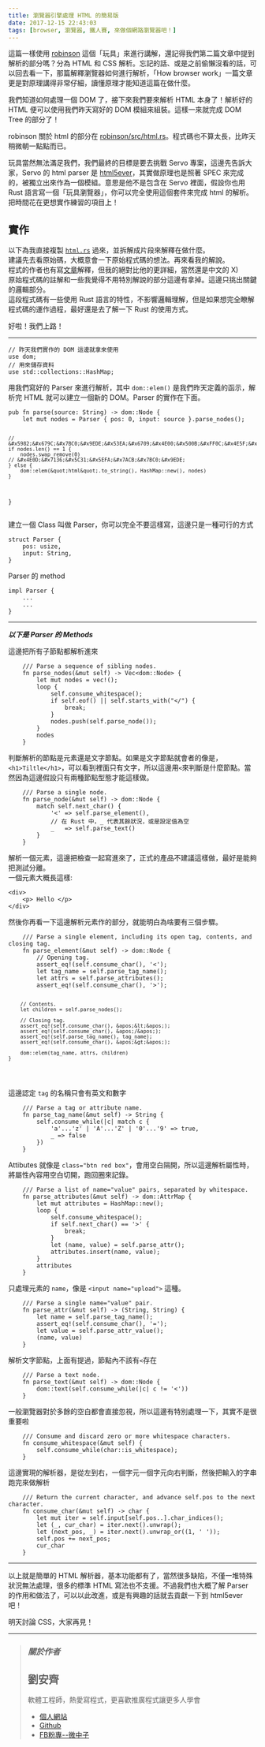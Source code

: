 ```yaml
---
title: 瀏覽器引擎處理 HTML 的簡易版
date: 2017-12-15 22:43:03
tags: [browser, 瀏覽器, 鐵人賽, 來做個網路瀏覽器吧！]
---
```


                    
&#x9019;&#x7BC7;&#x4E00;&#x6A23;&#x4F7F;&#x7528; <a href="https://github.com/mbrubeck/robinson" target="_blank">robinson</a> &#x9019;&#x500B;&#x300C;&#x73A9;&#x5177;&#x300D;&#x4F86;&#x9032;&#x884C;&#x8B1B;&#x89E3;&#xFF0C;&#x9084;&#x8A18;&#x5F97;&#x6211;&#x5011;&#x7B2C;&#x4E8C;&#x7BC7;&#x6587;&#x7AE0;&#x4E2D;&#x63D0;&#x5230;&#x89E3;&#x6790;&#x7684;&#x90E8;&#x5206;&#x55CE;&#xFF1F;&#x5206;&#x70BA; HTML &#x548C; CSS &#x89E3;&#x6790;&#x3002;&#x5FD8;&#x8A18;&#x7684;&#x8A71;&#x3001;&#x6216;&#x662F;&#x4E4B;&#x524D;&#x5077;&#x61F6;&#x6C92;&#x770B;&#x7684;&#x8A71;&#xFF0C;&#x53EF;&#x4EE5;&#x56DE;&#x53BB;&#x770B;&#x4E00;&#x4E0B;&#xFF0C;&#x90A3;&#x7BC7;&#x89E3;&#x91CB;&#x700F;&#x89BD;&#x5668;&#x5982;&#x4F55;&#x9032;&#x884C;&#x89E3;&#x6790;&#xFF0C;&#x300C;How browser work&#x300D;&#x4E00;&#x7BC7;&#x6587;&#x7AE0;&#x66F4;&#x662F;&#x5C0D;&#x539F;&#x7406;&#x8B1B;&#x5F97;&#x975E;&#x5E38;&#x4ED4;&#x7D30;&#xFF0C;&#x8B80;&#x61C2;&#x539F;&#x7406;&#x624D;&#x80FD;&#x77E5;&#x9053;&#x9019;&#x7BC7;&#x5728;&#x505A;&#x4EC0;&#x9EBC;&#x3002;</p>
<p>&#x6211;&#x5011;&#x77E5;&#x9053;&#x5982;&#x4F55;&#x8655;&#x7406;&#x4E00;&#x500B; DOM &#x4E86;&#xFF0C;&#x63A5;&#x4E0B;&#x4F86;&#x6211;&#x5011;&#x8981;&#x4F86;&#x89E3;&#x6790; HTML &#x672C;&#x8EAB;&#x4E86;&#xFF01;&#x89E3;&#x6790;&#x597D;&#x7684; HTML &#x4FBF;&#x53EF;&#x4EE5;&#x4F7F;&#x7528;&#x6211;&#x5011;&#x6628;&#x5929;&#x5BEB;&#x597D;&#x7684; DOM &#x6A21;&#x7D44;&#x4F86;&#x7D44;&#x88DD;&#x3002;&#x9019;&#x6A23;&#x4E00;&#x4F86;&#x5C31;&#x5B8C;&#x6210; DOM Tree &#x7684;&#x90E8;&#x5206;&#x4E86;&#xFF01;</p>
<p>robinson &#x95DC;&#x65BC; html &#x7684;&#x90E8;&#x5206;&#x5728; <a href="https://github.com/mbrubeck/robinson/blob/master/src/html.rs" target="_blank">robinson/src/html.rs</a>&#x3002;&#x7A0B;&#x5F0F;&#x78BC;&#x4E5F;&#x4E0D;&#x7B97;&#x592A;&#x9577;&#xFF0C;&#x6BD4;&#x6628;&#x5929;&#x7A0D;&#x5FAE;&#x671D;&#x4E00;&#x9EDE;&#x9EDE;&#x800C;&#x5DF2;&#x3002;</p>
<p>&#x73A9;&#x5177;&#x7576;&#x7136;&#x7121;&#x6CD5;&#x6EFF;&#x8DB3;&#x6211;&#x5011;&#xFF0C;&#x6211;&#x5011;&#x6700;&#x7D42;&#x7684;&#x76EE;&#x6A19;&#x662F;&#x8981;&#x53BB;&#x6311;&#x6230; Servo &#x5C08;&#x6848;&#xFF0C;&#x9019;&#x908A;&#x5148;&#x544A;&#x8A34;&#x5927;&#x5BB6;&#xFF0C;Servo &#x7684; html parser &#x662F; <a href="https://github.com/servo/html5ever" target="_blank">html5ever</a>&#xFF0C;&#x5176;&#x5BE6;&#x505A;&#x539F;&#x7406;&#x4E5F;&#x662F;&#x7167;&#x8457; SPEC &#x4F86;&#x5B8C;&#x6210;&#x7684;&#xFF0C;&#x88AB;&#x7368;&#x7ACB;&#x51FA;&#x4F86;&#x4F5C;&#x70BA;&#x4E00;&#x500B;&#x6A21;&#x7D44;&#x3002;&#x610F;&#x601D;&#x662F;&#x4ED6;&#x4E0D;&#x662F;&#x5305;&#x542B;&#x5728; Servo &#x88E1;&#x9762;&#xFF0C;&#x5047;&#x8A2D;&#x4F60;&#x4E5F;&#x7528; Rust &#x8A9E;&#x8A00;&#x5BEB;&#x4E00;&#x500B;&#x300C;&#x73A9;&#x5177;&#x700F;&#x89BD;&#x5668;&#x300D;&#xFF0C;&#x4F60;&#x53EF;&#x4EE5;&#x5B8C;&#x5168;&#x4F7F;&#x7528;&#x9019;&#x500B;&#x5957;&#x4EF6;&#x4F86;&#x5B8C;&#x6210; html &#x7684;&#x89E3;&#x6790;&#x3002;&#x628A;&#x6642;&#x9593;&#x82B1;&#x5728;&#x66F4;&#x60F3;&#x5BE6;&#x4F5C;&#x7DF4;&#x7FD2;&#x7684;&#x9805;&#x76EE;&#x4E0A;&#xFF01;</p>
<h2>&#x5BE6;&#x4F5C;</h2>
<p>&#x4EE5;&#x4E0B;&#x70BA;&#x6211;&#x76F4;&#x63A5;&#x8907;&#x88FD; <a href="https://github.com/mbrubeck/robinson/blob/master/src/html.rs" target="_blank"><code>html.rs</code></a> &#x904E;&#x4F86;&#xFF0C;&#x4E26;&#x62C6;&#x89E3;&#x6210;&#x7247;&#x6BB5;&#x4F86;&#x89E3;&#x91CB;&#x5728;&#x505A;&#x4EC0;&#x9EBC;&#x3002;<br>
&#x5EFA;&#x8B70;&#x5148;&#x53BB;&#x770B;&#x539F;&#x59CB;&#x78BC;&#xFF0C;&#x5927;&#x6982;&#x610F;&#x6703;&#x4E00;&#x4E0B;&#x539F;&#x59CB;&#x7A0B;&#x5F0F;&#x78BC;&#x7684;&#x60F3;&#x6CD5;&#x3002;&#x518D;&#x4F86;&#x770B;&#x6211;&#x7684;&#x89E3;&#x8AAA;&#x3002;<br>
&#x7A0B;&#x5F0F;&#x7684;&#x4F5C;&#x8005;&#x4E5F;&#x6709;&#x5BEB;<a href="https://limpet.net/mbrubeck/2014/08/11/toy-layout-engine-2.html" target="_blank">&#x6587;&#x7AE0;</a>&#x89E3;&#x91CB;&#xFF0C;&#x4F46;&#x6211;&#x7684;&#x7D55;&#x5C0D;&#x6BD4;&#x4ED6;&#x7684;&#x66F4;&#x8A73;&#x7D30;&#xFF0C;&#x7576;&#x7136;&#x9084;&#x662F;&#x4E2D;&#x6587;&#x7684; X)<br>
&#x539F;&#x59CB;&#x7A0B;&#x5F0F;&#x78BC;&#x7684;&#x8A3B;&#x89E3;&#x548C;&#x4E00;&#x4E9B;&#x6211;&#x89BA;&#x5F97;&#x4E0D;&#x7528;&#x7279;&#x5225;&#x89E3;&#x8AAA;&#x7684;&#x90E8;&#x5206;&#x9019;&#x908A;&#x6709;&#x62FF;&#x6389;&#x3002;&#x9019;&#x908A;&#x53EA;&#x6311;&#x51FA;&#x95DC;&#x9375;&#x7684;&#x908F;&#x8F2F;&#x90E8;&#x5206;&#x3002;<br>
&#x9019;&#x6BB5;&#x7A0B;&#x5F0F;&#x78BC;&#x6709;&#x4E00;&#x4E9B;&#x4F7F;&#x7528; Rust &#x8A9E;&#x8A00;&#x7684;&#x7279;&#x6027;&#xFF0C;&#x4E0D;&#x5F71;&#x97FF;&#x908F;&#x8F2F;&#x7406;&#x89E3;&#xFF0C;&#x4F46;&#x662F;&#x5982;&#x679C;&#x60F3;&#x5B8C;&#x5168;&#x77AD;&#x89E3;&#x7A0B;&#x5F0F;&#x78BC;&#x7684;&#x904B;&#x4F5C;&#x904E;&#x7A0B;&#xFF0C;&#x6700;&#x597D;&#x9084;&#x662F;&#x53BB;&#x4E86;&#x89E3;&#x4E00;&#x4E0B; Rust &#x7684;&#x4F7F;&#x7528;&#x65B9;&#x5F0F;&#x3002;</p>
<p>&#x597D;&#x5566;&#xFF01;&#x6211;&#x5011;&#x4E0A;&#x8DEF;&#xFF01;</p>
<hr>
<pre><code>// &#x6628;&#x5929;&#x6211;&#x5011;&#x5BE6;&#x4F5C;&#x7684; DOM &#x9019;&#x908A;&#x5C31;&#x62FF;&#x4F86;&#x4F7F;&#x7528;
use dom;
// &#x7528;&#x4F86;&#x5132;&#x5B58;&#x8CC7;&#x6599;
use std::collections::HashMap;
</code></pre>
<p>&#x7528;&#x6211;&#x5011;&#x5BEB;&#x597D;&#x7684; Parser &#x4F86;&#x9032;&#x884C;&#x89E3;&#x6790;&#xFF0C;&#x5176;&#x4E2D; <code>dom::elem()</code> &#x662F;&#x6211;&#x5011;&#x6628;&#x5929;&#x5B9A;&#x7FA9;&#x7684;&#x51FD;&#x793A;&#xFF0C;&#x89E3;&#x6790;&#x5B8C; HTML &#x5C31;&#x53EF;&#x4EE5;&#x5EFA;&#x7ACB;&#x4E00;&#x500B;&#x65B0;&#x7684; DOM&#x3002;Parser &#x7684;&#x5BE6;&#x4F5C;&#x5728;&#x4E0B;&#x9762;&#x3002;</p>
<pre><code>pub fn parse(source: String) -&gt; dom::Node {
    let mut nodes = Parser { pos: 0, input: source }.parse_nodes();

    // &#x5982;&#x679C;&#x7BC0;&#x9EDE;&#x53EA;&#x6709;&#x4E00;&#x500B;&#xFF0C;&#x4E5F;&#x5C31;&#x662F;&#x6839;&#x7BC0;&#x9EDE;&#xFF0C;&#x5C31;&#x8FD4;&#x56DE;
    if nodes.len() == 1 {
        nodes.swap_remove(0)
    // &#x4E0D;&#x7136;&#x5C31;&#x5EFA;&#x7ACB;&#x7BC0;&#x9EDE;
    } else {
        dom::elem(&quot;html&quot;.to_string(), HashMap::new(), nodes)
    }
}
</code></pre>
<p>&#x5EFA;&#x7ACB;&#x4E00;&#x500B; Class &#x53EB;&#x505A; Parser&#xFF0C;&#x4F60;&#x53EF;&#x4EE5;&#x5B8C;&#x5168;&#x4E0D;&#x8981;&#x9019;&#x6A23;&#x5BEB;&#xFF0C;&#x9019;&#x908A;&#x53EA;&#x662F;&#x4E00;&#x7A2E;&#x53EF;&#x884C;&#x7684;&#x65B9;&#x5F0F;</p>
<pre><code>struct Parser {
    pos: usize,
    input: String,
}
</code></pre>
<p>Parser &#x7684; method</p>
<pre><code>impl Parser {
    ...
    ...
}
</code></pre>
<hr>
<p><em><strong>&#x4EE5;&#x4E0B;&#x662F; Parser &#x7684; Methods</strong></em></p>
<p>&#x9019;&#x908A;&#x628A;&#x6240;&#x6709;&#x5B50;&#x7BC0;&#x9EDE;&#x90FD;&#x89E3;&#x6790;&#x9032;&#x4F86;</p>
<pre><code>    /// Parse a sequence of sibling nodes.
    fn parse_nodes(&amp;mut self) -&gt; Vec&lt;dom::Node&gt; {
        let mut nodes = vec!();
        loop {
            self.consume_whitespace();
            if self.eof() || self.starts_with(&quot;&lt;/&quot;) {
                break;
            }
            nodes.push(self.parse_node());
        }
        nodes
    }
</code></pre>
<p>&#x5224;&#x65B7;&#x89E3;&#x6790;&#x7684;&#x7BC0;&#x9EDE;&#x662F;&#x5143;&#x7D20;&#x9084;&#x662F;&#x6587;&#x5B57;&#x7BC0;&#x9EDE;&#x3002;&#x5982;&#x679C;&#x662F;&#x6587;&#x5B57;&#x7BC0;&#x9EDE;&#x5C31;&#x6703;&#x8005;&#x7684;&#x50CF;&#x662F;&#xFF0C;<code>&lt;h1&gt;Tiltle&lt;/h1&gt;</code>&#xFF0C;&#x53EF;&#x4EE5;&#x770B;&#x5230;&#x88E1;&#x9762;&#x53EA;&#x6709;&#x6587;&#x5B57;&#xFF0C;&#x6240;&#x4EE5;&#x9019;&#x908A;&#x7528;<code>&lt;</code>&#x4F86;&#x5224;&#x65B7;&#x662F;&#x4EC0;&#x9EBC;&#x7BC0;&#x9EDE;&#x3002;&#x7576;&#x7136;&#x56E0;&#x70BA;&#x9019;&#x908A;&#x5047;&#x8A2D;&#x53EA;&#x6709;&#x5169;&#x7A2E;&#x7BC0;&#x9EDE;&#x578B;&#x614B;&#x624D;&#x80FD;&#x9019;&#x6A23;&#x505A;&#x3002;</p>
<pre><code>    /// Parse a single node.
    fn parse_node(&amp;mut self) -&gt; dom::Node {
        match self.next_char() {
            &apos;&lt;&apos; =&gt; self.parse_element(),
            // &#x5728; Rust &#x4E2D;&#xFF0C;_ &#x4EE3;&#x8868;&#x5176;&#x9918;&#x72C0;&#x6CC1;&#xFF0C;&#x6216;&#x662F;&#x8A2D;&#x5B9A;&#x503C;&#x70BA;&#x7A7A;
            _   =&gt; self.parse_text()
        }
    }
</code></pre>
<p>&#x89E3;&#x6790;&#x4E00;&#x500B;&#x5143;&#x7D20;&#xFF0C;&#x9019;&#x908A;&#x628A;&#x6AA2;&#x67E5;&#x4E00;&#x8D77;&#x5BEB;&#x9032;&#x4F86;&#x4E86;&#xFF0C;&#x6B63;&#x5F0F;&#x7684;&#x7522;&#x54C1;&#x4E0D;&#x5EFA;&#x8B70;&#x9019;&#x6A23;&#x505A;&#xFF0C;&#x6700;&#x597D;&#x662F;&#x80FD;&#x5920;&#x628A;&#x6E2C;&#x8A66;&#x5206;&#x96E2;&#x3002;<br>
&#x4E00;&#x500B;&#x5143;&#x7D20;&#x5927;&#x6982;&#x9577;&#x9019;&#x6A23;:</p>
<pre><code class="language-html">&lt;div&gt;
    &lt;p&gt; Hello &lt;/p&gt;
&lt;/div&gt;
</code></pre>
<p>&#x7136;&#x5F8C;&#x4F60;&#x518D;&#x770B;&#x4E00;&#x4E0B;&#x9019;&#x908A;&#x89E3;&#x6790;&#x5143;&#x7D20;&#x4F5C;&#x7684;&#x90E8;&#x5206;&#xFF0C;&#x5C31;&#x80FD;&#x660E;&#x767D;&#x70BA;&#x5565;&#x8981;&#x6709;&#x4E09;&#x500B;&#x6B65;&#x9A5F;&#x3002;</p>
<pre><code>    /// Parse a single element, including its open tag, contents, and closing tag.
    fn parse_element(&amp;mut self) -&gt; dom::Node {
        // Opening tag.
        assert_eq!(self.consume_char(), &apos;&lt;&apos;);
        let tag_name = self.parse_tag_name();
        let attrs = self.parse_attributes();
        assert_eq!(self.consume_char(), &apos;&gt;&apos;);

        // Contents.
        let children = self.parse_nodes();

        // Closing tag.
        assert_eq!(self.consume_char(), &apos;&lt;&apos;);
        assert_eq!(self.consume_char(), &apos;/&apos;);
        assert_eq!(self.parse_tag_name(), tag_name);
        assert_eq!(self.consume_char(), &apos;&gt;&apos;);

        dom::elem(tag_name, attrs, children)
    }
</code></pre>
<p>&#x9019;&#x908A;&#x8A8D;&#x5B9A; <code>tag</code> &#x7684;&#x540D;&#x7A31;&#x53EA;&#x6703;&#x6709;&#x82F1;&#x6587;&#x548C;&#x6578;&#x5B57;</p>
<pre><code>    /// Parse a tag or attribute name.
    fn parse_tag_name(&amp;mut self) -&gt; String {
        self.consume_while(|c| match c {
            &apos;a&apos;...&apos;z&apos; | &apos;A&apos;...&apos;Z&apos; | &apos;0&apos;...&apos;9&apos; =&gt; true,
            _ =&gt; false
        })
    }
</code></pre>
<p>Attibutes &#x5C31;&#x50CF;&#x662F; <code>class=&quot;btn red box&quot;</code>&#xFF0C;&#x6703;&#x7528;&#x7A7A;&#x767D;&#x9694;&#x958B;&#xFF0C;&#x6240;&#x4EE5;&#x9019;&#x908A;&#x89E3;&#x6790;&#x5C6C;&#x6027;&#x6642;&#xFF0C;&#x5C07;&#x5C6C;&#x6027;&#x5167;&#x5BB9;&#x7528;&#x7A7A;&#x767D;&#x5207;&#x958B;&#xFF0C;&#x8DD1;&#x56DE;&#x5708;&#x4F86;&#x8A18;&#x9304;&#x3002;</p>
<pre><code>    /// Parse a list of name=&quot;value&quot; pairs, separated by whitespace.
    fn parse_attributes(&amp;mut self) -&gt; dom::AttrMap {
        let mut attributes = HashMap::new();
        loop {
            self.consume_whitespace();
            if self.next_char() == &apos;&gt;&apos; {
                break;
            }
            let (name, value) = self.parse_attr();
            attributes.insert(name, value);
        }
        attributes
    }
</code></pre>
<p>&#x53EA;&#x8655;&#x7406;&#x5143;&#x7D20;&#x7684; <code>name</code>&#xFF0C;&#x50CF;&#x662F; <code>&lt;input name=&quot;upload&quot;&gt;</code> &#x9019;&#x7A2E;&#x3002;</p>
<pre><code>    /// Parse a single name=&quot;value&quot; pair.
    fn parse_attr(&amp;mut self) -&gt; (String, String) {
        let name = self.parse_tag_name();
        assert_eq!(self.consume_char(), &apos;=&apos;);
        let value = self.parse_attr_value();
        (name, value)
    }
</code></pre>
<p>&#x89E3;&#x6790;&#x6587;&#x5B57;&#x7BC0;&#x9EDE;&#xFF0C;&#x4E0A;&#x9762;&#x6709;&#x63D0;&#x904E;&#xFF0C;&#x7BC0;&#x9EDE;&#x5167;&#x4E0D;&#x8A72;&#x6709;<code>&lt;</code>&#x5B58;&#x5728;</p>
<pre><code>    /// Parse a text node.
    fn parse_text(&amp;mut self) -&gt; dom::Node {
        dom::text(self.consume_while(|c| c != &apos;&lt;&apos;))
    }
</code></pre>
<p>&#x4E00;&#x822C;&#x700F;&#x89BD;&#x5668;&#x5C0D;&#x65BC;&#x591A;&#x9918;&#x7684;&#x7A7A;&#x767D;&#x90FD;&#x6703;&#x76F4;&#x63A5;&#x5FFD;&#x8996;&#xFF0C;&#x6240;&#x4EE5;&#x9019;&#x908A;&#x6709;&#x7279;&#x5225;&#x8655;&#x7406;&#x4E00;&#x4E0B;&#xFF0C;&#x5176;&#x5BE6;&#x4E0D;&#x662F;&#x5F88;&#x91CD;&#x8981;&#x5566;</p>
<pre><code>    /// Consume and discard zero or more whitespace characters.
    fn consume_whitespace(&amp;mut self) {
        self.consume_while(char::is_whitespace);
    }
</code></pre>
<p>&#x9019;&#x908A;&#x5BE6;&#x73FE;&#x7684;&#x89E3;&#x6790;&#x5668;&#xFF0C;&#x662F;&#x5F9E;&#x5DE6;&#x5230;&#x53F3;&#xFF0C;&#x4E00;&#x500B;&#x5B57;&#x5143;&#x4E00;&#x500B;&#x5B57;&#x5143;&#x5411;&#x53F3;&#x5224;&#x65B7;&#xFF0C;&#x7136;&#x5F8C;&#x628A;&#x8F38;&#x5165;&#x7684;&#x5B57;&#x4E32;&#x8DD1;&#x5B8C;&#x4F86;&#x505A;&#x89E3;&#x6790;</p>
<pre><code>    /// Return the current character, and advance self.pos to the next character.
    fn consume_char(&amp;mut self) -&gt; char {
        let mut iter = self.input[self.pos..].char_indices();
        let (_, cur_char) = iter.next().unwrap();
        let (next_pos, _) = iter.next().unwrap_or((1, &apos; &apos;));
        self.pos += next_pos;
        cur_char
    }
</code></pre>
<hr>
<p>&#x4EE5;&#x4E0A;&#x5C31;&#x662F;&#x7C21;&#x55AE;&#x7684; HTML &#x89E3;&#x6790;&#x5668;&#xFF0C;&#x57FA;&#x672C;&#x529F;&#x80FD;&#x90FD;&#x6709;&#x4E86;&#xFF0C;&#x7576;&#x7136;&#x5F88;&#x591A;&#x7F3A;&#x9677;&#xFF0C;&#x4E0D;&#x50C5;&#x4E00;&#x5806;&#x7279;&#x6B8A;&#x72C0;&#x6CC1;&#x7121;&#x6CD5;&#x8655;&#x7406;&#xFF0C;&#x5F88;&#x591A;&#x7684;&#x6A19;&#x6E96; HTML &#x5BEB;&#x6CD5;&#x4E5F;&#x4E0D;&#x652F;&#x63F4;&#x3002;&#x4E0D;&#x904E;&#x6211;&#x5011;&#x4E5F;&#x5927;&#x6982;&#x4E86;&#x89E3; Parser &#x7684;&#x4F5C;&#x7528;&#x548C;&#x505A;&#x6CD5;&#x4E86;&#xFF0C;&#x53EF;&#x4EE5;&#x4EE5;&#x6B64;&#x6539;&#x9032;&#xFF0C;&#x6216;&#x662F;&#x6709;&#x8208;&#x8DA3;&#x7684;&#x8A71;&#x5C31;&#x53BB;&#x8CA2;&#x737B;&#x4E00;&#x4E0B;&#x5230; html5ever &#x5427;&#xFF01;</p>
<p>&#x660E;&#x5929;&#x8A0E;&#x8AD6; CSS&#xFF0C;&#x5927;&#x5BB6;&#x518D;&#x898B;&#xFF01;</p>
<hr>
<blockquote>
<h3><em><strong>&#x95DC;&#x65BC;&#x4F5C;&#x8005;</strong></em></h3>
<h2>&#x5289;&#x5B89;&#x9F4A;</h2>
<p>&#x8EDF;&#x9AD4;&#x5DE5;&#x7A0B;&#x5E2B;&#xFF0C;&#x71B1;&#x611B;&#x5BEB;&#x7A0B;&#x5F0F;&#xFF0C;&#x66F4;&#x559C;&#x6B61;&#x63A8;&#x5EE3;&#x7A0B;&#x5F0F;&#x8B93;&#x66F4;&#x591A;&#x4EBA;&#x5B78;&#x6703;</p>
<ul>
<li>
<a href="https://tigercosmos.github.io" target="_blank">&#x500B;&#x4EBA;&#x7DB2;&#x7AD9;</a>
</li>
<li>
<a href="https://github.com/tigercosmos" target="_blank">Github</a>
</li>
<li>
<a href="https://www.facebook.com/CodingNeutrino/" target="_blank">FB&#x7C89;&#x5C08;--&#x5FAE;&#x4E2D;&#x5B50;</a>
</li>
</ul>
</blockquote>
 <br>
                                                    </div>
                    </div>
                

